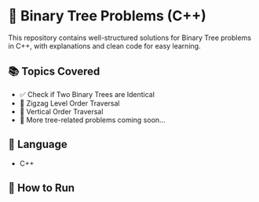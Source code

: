 
# 🌳 Binary Tree Problems (C++)

This repository contains well-structured solutions for Binary Tree problems in C++, with explanations and clean code for easy learning.

## 📚 Topics Covered
- ✅ Check if Two Binary Trees are Identical
- 🌿 Zigzag Level Order Traversal
- 🌸 Vertical Order Traversal
- 🌱 More tree-related problems coming soon...

## 🧠 Language
- C++

## 🧩 How to Run
